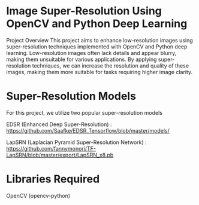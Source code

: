 # Image Super-Resolution Using OpenCV and Python Deep Learning
Project Overview
This project aims to enhance low-resolution images using super-resolution techniques implemented with OpenCV and Python deep learning. Low-resolution images often lack details and appear blurry, making them unsuitable for various applications. By applying super-resolution techniques, we can increase the resolution and quality of these images, making them more suitable for tasks requiring higher image clarity.

# Super-Resolution Models
For this project, we utilize two popular super-resolution models

EDSR (Enhanced Deep Super-Resolution) : https://github.com/Saafke/EDSR_Tensorflow/blob/master/models/

LapSRN (Laplacian Pyramid Super-Resolution Network) : https://github.com/fannymonori/TF-LapSRN/blob/master/export/LapSRN_x8.pb

# Libraries Required
OpenCV (opencv-python)
